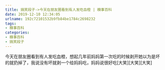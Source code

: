 ```yaml
---
title: 搞笑段子->今天在朋友圈看到有人发吃血橙 | 糗事百科
date: 2019-12-10 12:34:05
urlname: 192c72101532b9fb84be1784c2698232
tags: 
- 糗事百科
categories:
- 糗事百科
- 搞笑段子
---
```

今天在朋友圈看到有人发吃血橙，想起几年前妈妈第一次吃的时候剥开她以为是坏的就扔掉了，我说没有坏就剥一个给妈妈吃，妈妈说很好吃[大笑][大笑][大笑]


